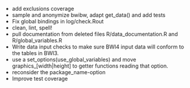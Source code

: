 * add exclusions coverage
* sample and anonymize bwibw, adapt get\_data() and add tests
* Fix global bindings in log/check.Rout
* clean, lint, spell!
* pull documentation from deleted files 
  R/data\_documentation.R and
  R/global\_variables.R
* Write data input checks to make sure BWI4 input data will conform to the tables in BWI3.
* use a set_options(use_global_variables) and move graphics\_[width|height] to
  getter functions reading that option.
* reconsider the package_name-option
* Improve test coverage

